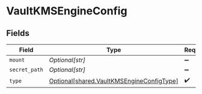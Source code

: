 # VaultKMSEngineConfig


## Fields

| Field                                                                                            | Type                                                                                             | Required                                                                                         | Description                                                                                      |
| ------------------------------------------------------------------------------------------------ | ------------------------------------------------------------------------------------------------ | ------------------------------------------------------------------------------------------------ | ------------------------------------------------------------------------------------------------ |
| `mount`                                                                                          | *Optional[str]*                                                                                  | :heavy_minus_sign:                                                                               | N/A                                                                                              |
| `secret_path`                                                                                    | *Optional[str]*                                                                                  | :heavy_minus_sign:                                                                               | N/A                                                                                              |
| `type`                                                                                           | [Optional[shared.VaultKMSEngineConfigType]](undefined/models/shared/vaultkmsengineconfigtype.md) | :heavy_check_mark:                                                                               | N/A                                                                                              |